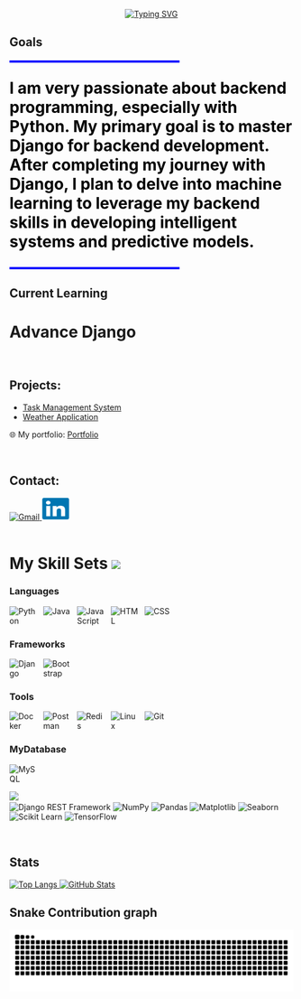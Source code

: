 <p align="center">
  <a href="https://git.io/typing-svg">
    <img src="https://readme-typing-svg.demolab.com?font=JetBrains+Mono&size=40&pause=1&color=FF0000&center=true&width=1000&height=100&lines=Hi+👋,+I'm+Sagar+Thapa;A+Fullstack+Python+developer+from+Nepal!" alt="Typing SVG" />
  </a>
</p>

<!-- Goals Section -->
## **Goals**
<div style="margin: 20px 0;">
  <hr style="border: 0; height: 4px; background: #0000FF; width: 60%; margin-bottom: 10px;">
  <p style="font-size: 2em; color: #000000; font-weight: bold; text-align: left;">
    I am very passionate about backend programming, especially with Python. My primary goal is to master Django for backend development. After completing my journey with Django, I plan to delve into machine learning to leverage my backend skills in developing intelligent systems and predictive models.
  </p>
  <hr style="border: 0; height: 4px; background: #0000FF; width: 60%; margin-top: 10px;">
</div>

## **Current Learning**
<div align="left">
 <h1>Advance Django</h1>
</div>

<br>

## **Projects:**
<ul>
  <li><a href="https://task1management.pythonanywhere.com" target="_blank" rel="noreferrer">Task Management System</a></li>
  <li><a href="http://sagarthapa.pythonanywhere.com" target="_blank" rel="noreferrer">Weather Application</a></li>
</ul>

🌐 My portfolio: <a href="http://jaimethegoat.pythonanywhere.com">Portfolio</a>

<br>

## **Contact:**


<a href="mailto:kingstonboysagar@gmail.com">
  <img loading="lazy" src="https://upload.wikimedia.org/wikipedia/commons/4/4e/Gmail_Icon.png" width="50" height="40" alt="Gmail"/>
</a>
<a href="https://www.linkedin.com/in/sagar-thapa-a25657305" target="_blank" rel="noreferrer">
  <img loading="lazy" src="https://raw.githubusercontent.com/devicons/devicon/master/icons/linkedin/linkedin-original.svg" width="50" height="40" alt="LinkedIn"/>
</a>
<br>
<br>

<h1> My Skill Sets <a href="#-my-skill-sets--"><img src="https://raw.githubusercontent.com/HighAmbition211/HighAmbition211/auxiliary/others/skill.gif" width="32px"></a></h1>

### Languages
<a href="https://www.python.org/" target="_blank"><img align="left" alt="Python" width="50px" style="padding-right:10px;" src="https://raw.githubusercontent.com/HighAmbition211/HighAmbition211/auxiliary/languages/python.svg" /></a>
<a href="https://www.java.com/" target="_blank"><img align="left" alt="Java" width="50px" style="padding-right:10px;" src="https://raw.githubusercontent.com/HighAmbition211/HighAmbition211/auxiliary/languages/java.svg" /></a>
<a href="https://www.w3schools.com/js/" target="_blank"><img align="left" alt="JavaScript" width="50px" style="padding-right:10px;" src="https://raw.githubusercontent.com/HighAmbition211/HighAmbition211/auxiliary/languages/javascript.svg" /></a>
<a href="https://html.spec.whatwg.org/" target="_blank"><img align="left" alt="HTML" width="50px" style="padding-right:10px;" src="https://skillicons.dev/icons?i=html" /></a>
<a href="https://www.w3.org/Style/CSS/Overview.en.html" target="_blank"><img align="left" alt="CSS" width="50px" style="padding-right:10px;" src="https://skillicons.dev/icons?i=css" /></a>
<br/><br/>

### Frameworks
<a href="https://www.djangoproject.com/" target="_blank"><img align="left" alt="Django" width="50px" style="padding-right:10px;" src="https://raw.githubusercontent.com/HighAmbition211/HighAmbition211/auxiliary/frameworks/django.svg" /></a>
<a href="https://getbootstrap.com/" target="_blank"><img align="left" alt="Bootstrap" width="50px" style="padding-right:10px;" src="https://skillicons.dev/icons?i=bootstrap" /></a>
<br/><br/>

### Tools
<a href="https://www.docker.com/" target="_blank"><img align="left" alt="Docker" width="50px" style="padding-right:10px;" src="https://raw.githubusercontent.com/HighAmbition211/HighAmbition211/auxiliary/tools/docker.svg" /></a>
<a href="https://www.postman.com/" target="_blank"><img align="left" alt="Postman" width="50px" style="padding-right:10px;" src="https://skillicons.dev/icons?i=postman" /></a>
<a href="https://redis.io/" target="_blank"><img align="left" alt="Redis" width="50px" style="padding-right:10px;" src="https://skillicons.dev/icons?i=redis" /></a>
<a href="https://www.linux.org/" target="_blank"><img align="left" alt="Linux" width="50px" style="padding-right:10px;" src="https://skillicons.dev/icons?i=linux" /></a>
<a href="https://github.com/" target="_blank"><img align="left" alt="Git" width="50px" style="padding-right:10px;" src="https://raw.githubusercontent.com/HighAmbition211/HighAmbition211/auxiliary/tools/Github.gif" /></a>
<br/><br/>

### MyDatabase
<a href="https://www.mysql.com/" target="_blank"><img align="left" alt="MySQL" width="50px" style="padding-right:10px;" src="https://raw.githubusercontent.com/HighAmbition211/HighAmbition211/auxiliary/databases/mysql.svg" /></a>

<br/><br/>

<a href="#-my-skill-sets--"><img src="https://raw.githubusercontent.com/HighAmbition211/HighAmbition211/auxiliary/others/colorful_line.gif"></a>  
<img src="https://img.shields.io/badge/Django_REST_Framework-%232c2c2c?style=flat&logo=django&logoColor=white" alt="Django REST Framework"/>
<img src="https://img.shields.io/badge/NumPy-%234F5D95?style=flat&logo=numpy&logoColor=white" alt="NumPy"/>
<img src="https://img.shields.io/badge/Pandas-%23150A50?style=flat&logo=pandas&logoColor=white" alt="Pandas"/>
<img src="https://img.shields.io/badge/Matplotlib-%23176BA0?style=flat&logo=matplotlib&logoColor=white" alt="Matplotlib"/>
<img src="https://img.shields.io/badge/Seaborn-%2366C2A5?style=flat&logo=seaborn&logoColor=white" alt="Seaborn"/>
<img src="https://img.shields.io/badge/Scikit_Learn-%23F7931E?style=flat&logo=scikit-learn&logoColor=white" alt="Scikit Learn"/>
<img src="https://img.shields.io/badge/TensorFlow-%23FF6F00?style=flat&logo=tensorflow&logoColor=white" alt="TensorFlow"/>

<br>

## **Stats**
<p align="left">
  <a href="https://github.com/thisissagarthapa">
    <img src="https://github-readme-stats.vercel.app/api/top-langs/?username=thisissagarthapa&layout=compact&theme=radical" alt="Top Langs" width="450">
  </a>
  <a href="https://github.com/thisissagarthapa">
    <img src="https://github-readme-stats.vercel.app/api?username=thisissagarthapa&show_icons=true&theme=radical" alt="GitHub Stats" width="450">
  </a>
</p>

## **Snake Contribution graph**
<div align="left">
  <picture>
    <source media="(prefers-color-scheme: dark)" srcset="https://raw.githubusercontent.com/thisissagarthapa/thisissagarthapa/output/github-contribution-grid-snake-dark.svg">
    <img alt="github contribution grid snake animation" src="https://raw.githubusercontent.com/thisissagarthapa/thisissagarthapa/output/github-contribution-grid-snake.svg">
  </picture>
</div>
